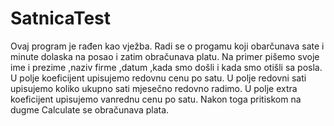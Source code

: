 # SatnicaTest
Ovaj program je rađen kao vježba. Radi se o progamu koji obarčunava sate i minute dolaska na posao i zatim obračunava platu.
Na primer pišemo svoje ime i prezime ,naziv firme ,datum ,kada smo došli  i kada smo otišli sa posla. U polje koeficijent upisujemo
redovnu cenu po satu. U polje redovni sati upisujemo koliko ukupno sati mjesečno redovno radimo. U polje extra koeficijent upisujemo 
vanrednu cenu po satu. Nakon toga pritiskom na dugme Calculate se obračunava plata.
